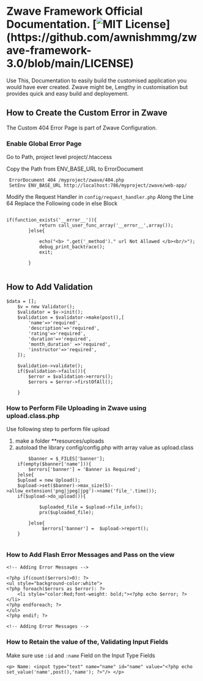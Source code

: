 
# Zwave Framework Official Documentation. [![MIT License](https://img.shields.io/apm/l/atomic-design-ui.svg?)](https://github.com/awnishmmg/zwave-framework-3.0/blob/main/LICENSE)
Use This, Documentation to easily build the customised application you would have ever created.
Zwave might be, Lengthy in customisation but provides
quick and easy build and deployement.

## How to Create the Custom Error in Zwave

The Custom 404 Error Page is part of Zwave Configuration.
### Enable Global Error Page
Go to Path, project level project/.htaccess

Copy the Path from ENV_BASE_URL to ErrorDocument
```
 ErrorDocument 404 /myproject/zwave/404.php
 SetEnv ENV_BASE_URL http://localhost:786/myproject/zwave/web-app/
```
Modify the Request Handler in ``` config/request_handler.php ```
Along the Line 64 Replace the Following code in else Block

```

if(function_exists('__error__')){
			return call_user_func_array('__error__',array());
		}else{

			echo("<b> ".get('_method')." url Not Allowed </b><br/>");
			debug_print_backtrace();
			exit;

		}


```
## How to Add Validation 
```
$data = [];
	$v = new Validator();
	$validator = $v->init();
	$validation = $validator->make(post(),[
		'name'=>'required',
		'description'=>'required',
		'rating'=>'required',
		'duration'=>'required',
		'month_duration' =>'required',
		'instructor'=>'required',
	]);

	$validation->validate();
	if($validation->fails()){
		$error = $validation->errors();
		$errors = $error->firstOfAll();

	}

```
### How to Perform File Uploading in Zwave using upload.class.php 
Use following step to perform file upload
1. make a folder **resources/uploads
2. autoload the library config/config.php with array value as upload.class
```
		$banner = $_FILES['banner'];
	if(empty($banner['name'])){
		$errors['banner'] = 'Banner is Required';
	}else{
	$upload = new Upload();
	$upload->set($banner)->max_size(5)->allow_extension('png|jpeg|jpg')->name('file_'.time());
	if($upload->do_upload()){

			$uploaded_file = $upload->file_info();
			prx($uploaded_file);

		}else{
			 $errors['banner'] =  $upload->report();
	}


```
### How to Add Flash Error Messages and Pass on the view 
```
<!-- Adding Error Messages -->

<?php if(count($errors)>0): ?>
<ul style="background-color:white">
<?php foreach($errors as $error): ?>
	<li style="color:Red;font-weight: bold;"><?php echo $error; ?></li>
<?php endforeach; ?>
</ul>
<?php endif; ?>

<!-- Adding Error Messages -->
```
### How to Retain the value of the, Validating Input Fields
Make sure use ``` :id ``` and ``` :name ``` Field on the Input Type Fields 
```
<p> Name: <input type="text" name="name" id="name" value="<?php echo set_value('name',post(),'name'); ?>"/> </p>

```

